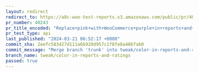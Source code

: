 ```yaml
---
layout: redirect
redirect_to: https://a8c-woo-test-reports.s3.amazonaws.com/public/pr/40243/api/index.html
pr_number: 40243
pr_title_encoded: "Replace+pink+with+WooCommerce+purple+in+reports+and+ratings"
pr_test_type: api
last_published: "2024-03-21 06:52:17 +0000"
commit_sha: 2eefc583427d111a6b920d957c1f8fe8a486fab0
commit_message: "Merge branch 'trunk' into tweak/color-in-reports-and-ratings"
branch_name: tweak/color-in-reports-and-ratings
passed: true
---
```

